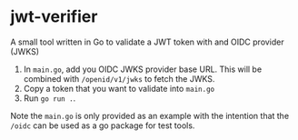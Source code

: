 # jwt-verifier
A small tool written in Go to validate a JWT token with and OIDC provider (JWKS)

1. In `main.go`, add you OIDC JWKS provider base URL.  This will be combined with `/openid/v1/jwks` to fetch the JWKS.
2. Copy a token that you want to validate into `main.go`
3. Run `go run .`.

Note the `main.go` is only provided as an example with the intention that the `/oidc` can be used as a go package for test tools.
